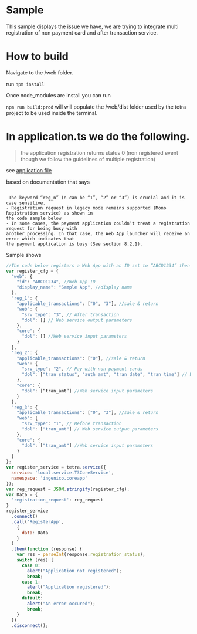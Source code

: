 # Sample

This sample displays the issue we have, we are trying to integrate multi registration of non payment card and after transaction service.

# How to build 

Navigate to the /web folder.

run ```npm install```

Once node_modules are install you can run

```npm run build:prod``` will will populate the /web/dist folder used by the tetra project to be used inside the terminal.

# In application.ts we do the following.

> the application registration returns status 0 (non registered event though we follow the guidelines of multiple registration)

see [application file](./web/src/application.ts)

based on documentation that says

```

 The keyword “reg_n” (n can be “1”, “2” or “3”) is crucial and it is case sensitive.
- Registration request in legacy mode remains supported (Mono Registration service) as shown in
the code sample below
- In some cases, the payment application couldn’t treat a registration request for being busy with
another processing. In that case, the Web App launcher will receive an error which indicates that
the payment application is busy (See section 8.2.1).

```

Sample shows

```js
//The code below registers a Web App with an ID set to “ABCD1234” then checks if it was successfully registered.
var register_cfg = {
  "web": {
    "id": "ABCD1234", //Web App ID
    "display_name": "Sample App", //display name
  },
  "reg_1": {
    "applicable_transactions": ["0", "3"], //sale & return
    "web": {
      "srv_type": "3", // After transaction
      "dol": [] // Web service output parameters
    },
    "core": {
      "dol": [] //Web service input parameters
    }
  },
  "reg_2": {
    "applicable_transactions": ["0"], //sale & return
    "web": {
      "srv_type": "2", // Pay with non-payment cards
      "dol": ["tran_status", "auth_amt", "tran_date", "tran_time"] // Web service output parameters
    },
    "core": {
      "dol": [“tran_amt”] //Web service input parameters
    }
  },
  "reg_3": {
    "applicable_transactions": ["0", "3"], //sale & return
    "web": {
      "srv_type": "1", // Before transaction
      "dol": ["tran_amt"] // Web service output parameters
    },
    "core": {
      "dol": ["tran_amt"] //Web service input parameters
    }
  }
};
var register_service = tetra.service({
  service: 'local.service.T3CoreService',
  namespace: 'ingenico.coreapp'
});
var reg_request = JSON.stringify(register_cfg);
var Data = {
  'registration_request': reg_request
}
register_service
  .connect()
  .call('RegisterApp',
    {
      data: Data
    }
  )
  .then(function (response) {
    var res = parseInt(response.registration_status);
    switch (res) {
      case 0:
        alert("Application not registered");
        break;
      case 1:
        alert("Application registered");
        break;
      default:
        alert("An error occured");
        break;
    }
  })
  .disconnect();
```